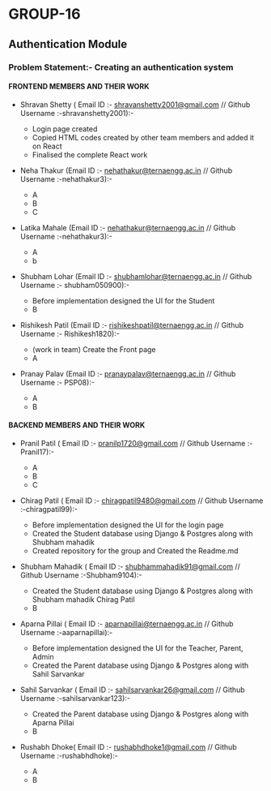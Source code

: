 # GROUP-16
## Authentication Module

### Problem Statement:- Creating an authentication system
#### FRONTEND MEMBERS AND THEIR WORK
  * Shravan Shetty ( Email ID :- shravanshetty2001@gmail.com //
Github Username :-shravanshetty2001):-
    * Login page created 
    * Copied HTML codes created by other team members and added it on React
    * Finalised the complete React work
    
    
  * Neha Thakur (Email ID :- nehathakur@ternaengg.ac.in //
Github Username :-nehathakur3):-
    * A
    * B
    * C
    
    
  * Latika Mahale (Email ID :- nehathakur@ternaengg.ac.in //
Github Username :-nehathakur3):-  
    * A
    * b
    
  * Shubham Lohar (Email ID :- shubhamlohar@ternaengg.ac.in //
Github Username :- shubham050900):-
     * Before implementation designed the UI for the Student
     * B

  *  Rishikesh Patil (Email ID :- rishikeshpatil@ternaengg.ac.in //
Github Username :- Rishikesh1820):-
     * (work in team) Create the Front page  
     * A
 *  Pranay Palav (Email ID :- pranaypalav@ternaengg.ac.in //
Github Username :- PSP08):-
     * A
     * B
   
#### BACKEND MEMBERS AND THEIR WORK
* Pranil Patil ( Email ID :- pranilp1720@gmail.com //  Github Username :-Pranil17):-
  * A
  * B
  * C
  
* Chirag Patil ( Email ID :- chiragpatil9480@gmail.com // Github Username :-chiragpatil99):- 
  * Before implementation designed the UI for the login page
  * Created the Student database using Django & Postgres along with Shubham mahadik
  * Created repository for the group and Created the Readme.md


* Shubham Mahadik ( Email ID :- shubhammahadik91@gmail.com // Github Username :-Shubham9104):-
   * Created the Student database using Django & Postgres along with Shubham mahadik Chirag Patil
   * B
   
* Aparna Pillai ( Email ID :- aparnapillai@ternaengg.ac.in // Github Username :-aaparnapillai):-   
   * Before implementation designed the UI for the Teacher, Parent, Admin
   * Created the Parent database using Django & Postgres along with Sahil Sarvankar

* Sahil Sarvankar ( Email ID :- sahilsarvankar26@gmail.com // Github Username :-sahilsarvankar123):-   
    * Created the Parent database using Django & Postgres along with Aparna Pillai
    * B

* Rushabh Dhoke( Email ID :- rushabhdhoke1@gmail.com // Github Username :-rushabhdhoke):-   
   * A
   * B    
   
